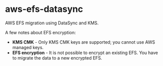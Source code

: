 # aws-efs-datasync

AWS EFS migration using DataSync and KMS.

A few notes about EFS encryption:

- **KMS CMK** - Only KMS CMK keys are supported; you cannot use AWS managed keys.
- **EFS encryption** - It is not possible to encrypt an existing EFS. You have to migrate the data to a new encrypted EFS.

